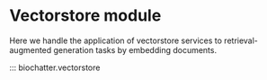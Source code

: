 # Vectorstore module

Here we handle the application of vectorstore services to retrieval-augmented
generation tasks by embedding documents.

::: biochatter.vectorstore
